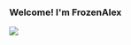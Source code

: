 ### Welcome! I'm FrozenAlex
<img src="https://github-readme-stats.vercel.app/api?username=FrozenAlex&show_icons=true&theme=dark&ring_color=008c99&icon_color=008c99&hide_title=true" />


<!--
**FrozenAlex/FrozenAlex** is a ✨ _special_ ✨ repository because its `README.md` (this file) appears on your GitHub profile.

Here are some ideas to get you started:

- 🔭 I’m currently working on ...
- 🌱 I’m currently learning ...
- 👯 I’m looking to collaborate on ...
- 🤔 I’m looking for help with ...
- 💬 Ask me about ...
- 📫 How to reach me: ...
- 😄 Pronouns: ...
- ⚡ Fun fact: ...
-->
